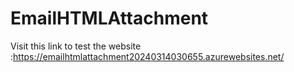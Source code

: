 # EmailHTMLAttachment
Visit this link to test the website :https://emailhtmlattachment20240314030655.azurewebsites.net/
